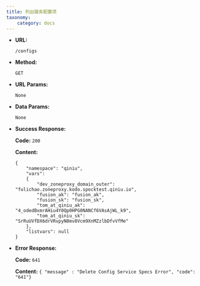 ```yaml
---
title: 列出服务配置项
taxonomy:
    category: docs
---
```


* **URL:**

    `/configs`

* **Method:**

    `GET`

* **URL Params:**

    `None`

* **Data Params:**

    `None`

* **Success Response:**

    **Code:** `200`

    **Content:**
    
    ```
    {
        "namespace": "qiniu",
        "vars":
        {
            "dev_zoneproxy_domain_outer": "fulichao.zoneproxy.kodo.spocktest.qiniu.io",
            "fusion_ak": "fusion_ak",
            "fusion_sk": "fusion_sk",
            "tom_at_qiniu_ak": "4_odedBxmrAHiu4Y0Qp0HPG0NANCf6VAsAjWL_k9",
            "tom_at_qiniu_sk": "SrRuUVfDX6drVRvpyN8mv8Vcm9XnMZzlbDfvVfMe"
        },
        "listvars": null
    }

* **Error Response:**

    **Code:** `641`
  	
  	**Content:** `{ "message" : "Delete Config Service Specs Error", "code": "641"}`